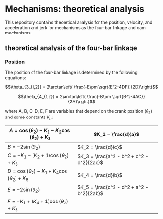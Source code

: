 # Mechanisms: theoretical analysis

This repository contains theoretical analysis for the position, velocity, and acceleration and jerk for
mechanisms as the four-bar linkage and cam mechanisms.


## theoretical analysis of the four-bar linkage

### Position

The position of the four-bar linkage is determined by the following equations:

$$\theta_{3_{1,2}} = 2\arctan\left( \frac{-E\pm \sqrt{E^2-4DF}}{2D}\right)$$

$$\theta_{4_{1,2}} = 2\arctan\left( \frac{-B\pm \sqrt{B^2-4AC}}{2A}\right)$$

where A, B, C, D, E, F are variables that depend on the crank position $(\theta_2)$ and some constants $K_n$:

| $A = \cos(\theta_2) - K_1 - K_2 \cos(\theta_2) + K_3$  | $K_1 = \frac{d}{a}$                       |
|--------------------------------------------------------|-------------------------------------------|
| $B = -2\sin(\theta_2)$                                 | $K_2 = \frac{d}{c}$                       |
| $C = - K_1 - (K_2 + 1) \cos(\theta_2) + K_3$           | $K_3 = \frac{a^2 - b^2 + c^2 + d^2}{2ac}$ |
| $D = \cos(\theta_2) - K_1 + K_4 \cos(\theta_2) + K_5$  | $K_4 = \frac{d}{b}$                       |                  |
| $E = -2\sin(\theta_2)$                                 | $K_5 = \frac{c^2 - d^2 + a^2 + b^2}{2ab}$ |                                         |
| $F = - K_1 + (K_4 + 1) \cos(\theta_2) + K_5$           |                                           |
